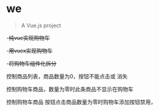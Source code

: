 # we

> A Vue.js project


-~~纯vue实现购物车~~

-~~用vuex实现购物车~~

-~~将购物车组件化拆分~~

控制商品列表，商品数量为0，按钮不能点击或 消失

控制购物车商品，数量为零时此条商品不显示在购物车

控制购物车商品 按钮点击商品数量为零时购物车添加按钮禁用，

